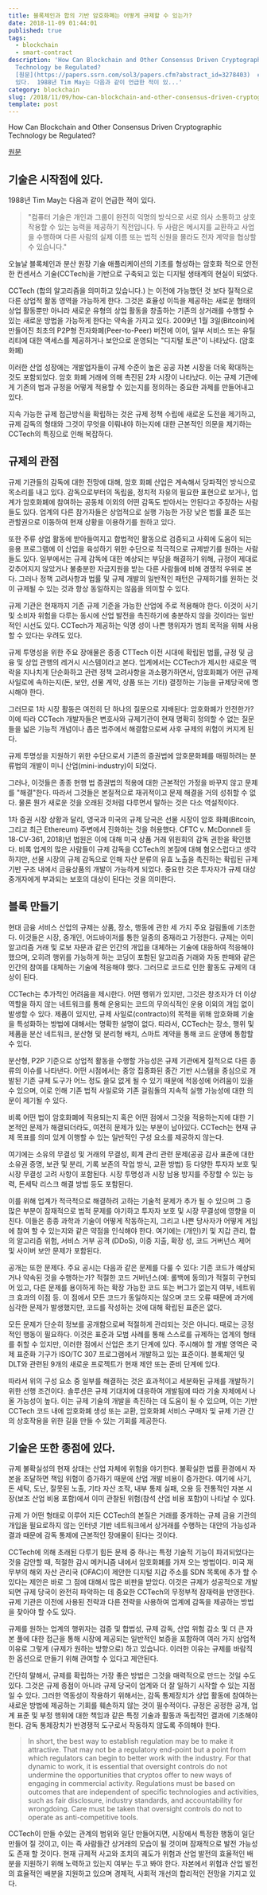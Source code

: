 ```yaml
---
title: 블록체인과 합의 기반 암호화폐는 어떻게 규제할 수 있는가?
date: 2018-11-09 01:44:01
published: true
tags:
  - blockchain
  - smart-contract
description: 'How Can Blockchain and Other Consensus Driven Cryptographic
  Technology be Regulated?
  [원문](https://papers.ssrn.com/sol3/papers.cfm?abstract_id=3278403)  ## 기술은 시작점에
  있다.  1988년 Tim May는 다음과 같이 언급한 적이 있...'
category: blockchain
slug: /2018/11/09/how-can-blockchain-and-other-consensus-driven-cryptographic-technology-be-regulated/
template: post
---
```


How Can Blockchain and Other Consensus Driven Cryptographic Technology be Regulated?

[원문](https://papers.ssrn.com/sol3/papers.cfm?abstract_id=3278403)

## 기술은 시작점에 있다.

1988년 Tim May는 다음과 같이 언급한 적이 있다.

> "컴퓨터 기술은 개인과 그룹이 완전히 익명의 방식으로 서로 의사 소통하고 상호 작용할 수 있는 능력을 제공하기 직전입니다. 두 사람은 메시지를 교환하고 사업을 수행하며 다른 사람의 실제 이름 또는 법적 신원을 몰라도 전자 계약을 협상할 수 있습니다."

오늘날 블록체인과 분산 원장 기술 애플리케이션의 기초를 형성하는 암호화 적으로 안전한 컨센서스 기술(CCTech)을 기반으로 구축되고 있는 디지털 생태계의 현실이 되었다.

CCTech (합의 알고리즘을 의미하고 있습니다.) 는 이전에 가능했던 것 보다 질적으로 다른 상업적 활동 영역을 가능하게 한다. 그것은 효율성 이득을 제공하는 새로운 형태의 상업 활동뿐만 아니라 새로운 유형의 상업 활동을 창출하는 기존의 상거래를 수행할 수 있는 새로운 방법을 가능하게 한다는 약속을 가지고 있다. 2009년 1월 3일(Bitcoin)에 만들어진 최초의 P2P형 전자화폐(Peer-to-Peer) 버전에 이어, 일부 서비스 또는 유틸리티에 대한 액세스를 제공하거나 보안으로 운영되는 "디지털 토큰"이 나타났다. (암호화폐)

이러한 산업 성장에는 개발업자들이 규제 수준이 높은 공공 자본 시장을 더욱 확대하는 것도 포함되었다. 암호 화폐 거래에 의해 촉진된 2차 시장이 나타났다. 이는 규제 기관에게 기존의 법과 규정을 어떻게 적용할 수 있는지를 정의하는 중요한 과제를 만들어내고 있다.

지속 가능한 규제 접근방식을 확립하는 것은 규제 정책 수립에 새로운 도전을 제기하고, 규제 감독의 형태와 그것이 무엇을 이뤄내야 하는지에 대한 근본적인 의문을 제기하는 CCTech의 특징으로 인해 복잡하다.

## 규제의 관점

규제 기관들의 감독에 대한 전망에 대해, 암호 화폐 산업은 계속해서 당파적인 방식으로 목소리를 내고 있다. 감독으로부터의 독립을, 정치적 자유의 필요한 표현으로 보거나, 업계가 암호화폐에 참여하는 공동체 이외의 어떤 감독도 받아서는 안된다고 주장하는 사람들도 있다. 업계의 다른 참가자들은 상업적으로 실행 가능한 가장 낮은 법률 표준 또는 관할권으로 이동하여 현재 상황을 이용하기를 원하고 있다.

또한 주류 상업 활동에 받아들여지고 합법적인 활동으로 검증되고 사회에 도움이 되는 응용 프로그램에 이 산업을 육성하기 위한 수단으로 적극적으로 규제받기를 원하는 사람들도 있다. 일부에서는 규제 감독에 대한 예상되는 부담을 해결하기 위해, 규정이 제대로 갖추어지지 않았거나 불충분한 자금지원을 받는 다른 사람들에 비해 경쟁적 우위로 본다. 그러나 정책 고려사항과 법률 및 규제 개발의 일반적인 패턴은 규제하기를 원하는 것이 규제될 수 있는 것과 항상 동일하지는 않음을 의미할 수 있다.

규제 기관은 현재까지 기존 규제 기준을 가능한 산업에 주로 적용해야 한다. 이것이 사기 및 소비자 위험을 다루는 동시에 산업 발전을 촉진하기에 충분하지 않을 것이라는 일반적인 시선도 있다. CCTech가 제공하는 익명 성이 나쁜 행위자가 범죄 목적을 위해 사용할 수 있다는 우려도 있다.

규제 투명성을 위한 주요 장애물은 종종 CTTech 이전 시대에 확립된 법률, 규정 및 금융 및 상업 관행의 레거시 시스템이라고 본다. 업계에서는 CCTech가 제시한 새로운 맥락을 지나치게 단순화하고 관련 정책 고려사항을 과소평가하면서, 암호화폐가 어떤 규제 사일로에 속하는지(돈, 보안, 선물 계약, 상품 또는 기타) 결정하는 기능을 규제당국에 명시해야 한다.

그러므로 1차 시장 활동은 여전히 단 하나의 질문으로 지배된다: 암호화폐가 안전한가? 이에 따라 CCTech 개발자들은 변호사와 규제기관이 현재 명확히 정의할 수 없는 질문들을 넓은 기능적 개념이나 좁은 범주에서 해결함으로써 사후 규제의 위험이 커지게 된다.

규제 투명성을 지원하기 위한 수단으로서 기존의 증권법에 암호문화폐를 매핑하려는 분류법의 개발이 미니 산업(mini-industry)이 되었다.

그러나, 이것들은 종종 현행 법 증권법의 적용에 대한 근본적인 가정을 바꾸지 않고 문제를 "해결"한다. 따라서 그것들은 본질적으로 재귀적이고 문제 해결을 거의 성취할 수 없다. 물론 뭔가 새로운 것을 오래된 것처럼 다루면서 말하는 것은 다소 역설적이다.

1차 증권 시장 상황과 달리, 영국과 미국의 규제 당국은 선물 시장이 암호 화폐(Bitcoin, 그리고 최근 Ethereum) 주변에서 진화하는 것을 허용했다. CFTC v. McDonnell 등 18-CV-361, 2018)년 법원은 이에 대해 미국 상품 거래 위원회의 감독 권한을 확인했다. 비록 업계의 많은 사람들이 규제 감독을 CCTech의 본질에 대해 혐오스럽다고 생각하지만, 선물 시장의 규제 감독으로 인해 자산 분류의 유효 노출을 촉진하는 확립된 규제 기반 구조 내에서 금융상품의 개발이 가능하게 되었다. 중요한 것은 투자자가 규제 대상 중개자에게 부과되는 보호의 대상이 된다는 것을 의미한다.

## 블록 만들기

현대 금융 서비스 산업의 규제는 상품, 장소, 행동에 관한 세 가지 주요 걸림돌에 기초한다. 이것들은 시장, 중개인, 어드바이저를 통한 일종의 중재라고 가정한다. 규제는 이미 알고리즘 거래 및 로보 자문과 같은 인간의 개입을 대체하는 기술에 대응하여 적응해야했으며, 오히려 행위를 가능하게 하는 코딩이 포함된 알고리즘 거래와 자동 판매와 같은 인간의 참여를 대체하는 기술에 적응해야 했다. 그러므로 코드로 인한 활동도 규제의 대상이 된다.

CCTech는 추가적인 어려움을 제시한다. 어떤 행위가 있지만, 그것은 창조자가 더 이상 역할을 하지 않는 네트워크를 통해 운용되는 코드의 무의식적인 운용 이외의 개입 없이 발생할 수 있다. 제품이 있지만, 규제 사일로(contracto)의 목적을 위해 암호화폐 기술을 특성화하는 방법에 대해서는 명확한 설명이 없다. 따라서, CCTech는 장소, 행위 및 제품을 분산 네트워크, 분산형 및 분리형 배치, 스마트 계약을 통해 코드 운영에 통합할 수 있다.

분산형, P2P 기준으로 상업적 활동을 수행할 가능성은 규제 기관에게 질적으로 다른 종류의 이슈를 나타낸다. 어떤 시점에서는 중앙 집중화된 중간 기반 시스템을 중심으로 개발된 기존 규제 도구가 어느 정도 쓸모 없게 될 수 있기 때문에 적응성에 어려움이 있을 수 있으며, 이로 인해 기존 법적 사일로와 기존 걸림돌의 지속적 실행 가능성에 대한 의문이 제기될 수 있다.

비록 어떤 법이 암호화폐에 적용되는지 혹은 어떤 점에서 그것을 적용하는지에 대한 기본적인 문제가 해결되더라도, 여전히 문제가 있는 부분이 남아있다. CCTech는 현재 규제 목표를 의미 있게 이행할 수 있는 일반적인 구성 요소를 제공하지 않는다.

여기에는 소유의 무결성 및 거래의 무결성, 회계 관리 관련 문제(공공 감사 표준에 대한 소유권 증명, 보관 및 분리, 기록 보존의 작업 방식, 교환 방법) 등 다양한 투자자 보호 및 시장 무결성 고려 사항이 포함된다. 시장 투명성과 시장 남용 방지를 주장할 수 있는 능력, 돈세탁 리스크 해결 방법 등도 포함된다.

이를 위해 업계가 적극적으로 해결하려 고하는 기술적 문제가 추가 될 수 있으며 그 중 많은 부분이 잠재적으로 법적 문제를 야기하고 투자자 보호 및 시장 무결성에 영향을 미친다. 이들은 종종 과학과 기술이 어떻게 작동하는지, 그리고 나쁜 당사자가 어떻게 게임에 참여 할 수 있는지와 같은 약점을 인식해야 한다. 여기에는 (개인)키 및 지갑 관리, 합의 알고리즘 위험, 서비스 거부 공격 (DDoS), 이중 지출, 확장 성, 코드 거버넌스 제어 및 사이버 보안 문제가 포함된다.

공개는 또한 문제다. 주요 공시는 다음과 같은 문제를 다룰 수 있다: 기존 코드가 예상되거나 약속된 것을 수행하는가? 적절한 코드 거버넌스(예: 롤백에 동의)가 적절히 구현되어 있고, 다른 문제를 용이하게 하는 확장 가능한 코드 또는 버그가 없는지 여부, 네트워크 효과의 이점 등. 이 점에서 모든 코드가 동일하지는 않으며 코드 오류 때문에 과거에 심각한 문제가 발생했지만, 코드를 작성하는 것에 대해 확립된 표준은 없다.

모든 문제가 단순히 정보를 공개함으로써 적절하게 관리되는 것은 아니다. 때로는 긍정적인 행동이 필요하다. 이것은 표준과 모범 사례를 통해 스스로를 규제하는 업계의 형태를 취할 수 있지만, 이러한 점에서 산업은 초기 단계에 있다. 주시해야 할 개발 영역은 국제 표준화 기구가 ISO/TC 307 프로그램에서 개발하고 있는 표준이다. 블록체인 및 DLT와 관련된 9개의 새로운 프로젝트가 현재 제안 또는 준비 단계에 있다.

따라서 위의 구성 요소 중 일부를 해결하는 것은 효과적이고 세분화된 규제를 개발하기 위한 선행 조건이다. 솔루션은 규제 기대치에 대응하여 개발됨에 따라 기술 자체에서 나올 가능성이 높다. 이는 규제 기술의 개발을 촉진하는 데 도움이 될 수 있으며, 이는 기반 CCTech 코드 내에 암호화폐 생성 또는 교환, 암호화폐 서비스 구매자 및 규제 기관 간의 상호작용을 위한 길을 만들 수 있는 기회를 제공한다.

## 기술은 또한 종점에 있다.

규제 불확실성의 현재 상태는 산업 자체에 위험을 야기한다. 불확실한 법률 환경에서 자본을 조달하면 책임 위험이 증가하기 때문에 산업 개발 비용이 증가한다. 여기에 사기, 돈 세탁, 도난, 잘못된 노출, 기타 자산 조작, 내부 통제 실패, 오용 등 전통적인 자본 시장(보조 산업 비용 포함)에서 이미 관찰된 위험(참석 산업 비용 포함)이 나타날 수 있다.

규제 가 어떤 형태로 이루어 지든 CCTech의 본질은 거래를 중개하는 규제 금융 기관의 개입을 필요로하지 않는 인터넷 기반 네트워크에서 상거래를 수행하는 대안의 가능성과 결과 때문에 감독 통제에 근본적인 장애물이 된다는 것이다.

CCTech에 의해 초래된 다루기 힘든 문제 중 하나는 특정 기술적 기능이 파괴되었다는 것을 감안할 때, 적절한 감시 메커니즘 내에서 암호화폐를 가져 오는 방법이다. 미국 재무부의 해외 자산 관리국 (OFAC)이 제안한 디지털 지갑 주소를 SDN 목록에 추가 할 수 있다는 제안은 바로 그 점에 대해서 많은 비판을 받았다. 이것은 규제가 성공적으로 개발되면 규제 당국이 완전히 파악하는 데 중요한 CCTech의 무정부적 잠재력을 반영한다. 규제 기관은 이전에 사용된 전략과 다른 전략을 사용하여 업계에 감독을 제공하는 방법을 찾아야 할 수도 있다.

규제를 원하는 업계의 행위자는 검증 및 합법성, 규제 감독, 산업 위험 감소 및 더 큰 자본 풀에 대한 접근을 통해 시장에 제공되는 일반적인 보증을 포함하여 여러 가지 상업적 이유로 그렇게 (규제가 원하는 방향으로) 하고 있습니다. 이러한 이유는 규제를 바람직한 옵션으로 만들기 위해 관여할 수 있다고 제안된다.

간단히 말해서, 규제를 확립하는 가장 좋은 방법은 그것을 매력적으로 만드는 것일 수도 있다. 그것은 규제 종점이 아니라 규제 당국이 업계와 더 잘 일하기 시작할 수 있는 지점일 수 있다. 그러한 역동성이 작용하기 위해서는, 감독 통제장치가 상업 활동에 참여하는 새로운 방법에 제공하는 기회를 훼손하지 않는 것이 필수적이다. 규정은 공정한 공개, 업계 표준 및 부정 행위에 대한 책임과 같은 특정 기술과 활동과 독립적인 결과에 기초해야 한다. 감독 통제장치가 반경쟁적 도구로서 작동하지 않도록 주의해야 한다.

> In short, the best way to establish regulation may be to make it attractive. That may not be a regulatory end-point but a point from which regulators can begin to better work with the industry. For that dynamic to work, it is essential that oversight controls do not undermine the opportunities that cryptos offer to new ways of engaging in commercial activity. Regulations must be based on outcomes that are independent of specific technologies and activities, such as fair disclosure, industry standards, and accountability for wrongdoing. Care must be taken that oversight controls do not to operate as anti-competitive tools.

CCTech이 만들 수있는 관계의 범위와 일단 만들어지면, 시장에서 특정한 행동이 일단 만들어 질 것이고, 이는 즉 사람들간 상거래의 모습이 될 것이며 잠재적으로 발전 가능성도 존재 할 것이다. 현재 규제적 사고와 조치의 궤도가 위험과 산업 발전의 효율적인 배분을 지원하기 위해 노력하고 있는지 여부는 두고 봐야 한다. 자본에서 위험과 산업 발전의 효율적인 배분을 지원하고 있으며 경제적, 사회적 개선의 합리적인 전망을 가지고 있다.
